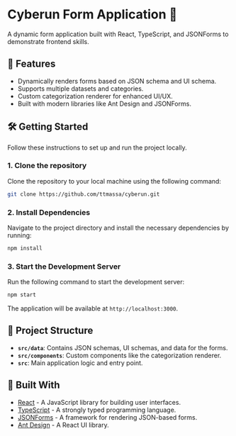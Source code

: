 # Cyberun Form Application 📝

A dynamic form application built with React, TypeScript, and JSONForms to demonstrate frontend skills.

## 🚀 Features

- Dynamically renders forms based on JSON schema and UI schema.
- Supports multiple datasets and categories.
- Custom categorization renderer for enhanced UI/UX.
- Built with modern libraries like Ant Design and JSONForms.

## 🛠️ Getting Started

Follow these instructions to set up and run the project locally.

### 1. **Clone the repository**

Clone the repository to your local machine using the following command:

```bash
git clone https://github.com/ttmassa/cyberun.git
```

### 2. **Install Dependencies**

Navigate to the project directory and install the necessary dependencies by running:

```bash
npm install
```

### 3. **Start the Development Server**

Run the following command to start the development server:

```bash
npm start
```

The application will be available at `http://localhost:3000`.

## 📂 Project Structure

- **`src/data`**: Contains JSON schemas, UI schemas, and data for the forms.
- **`src/components`**: Custom components like the categorization renderer.
- **`src`**: Main application logic and entry point.

## 🧰 Built With

- [React](https://reactjs.org/) - A JavaScript library for building user interfaces.
- [TypeScript](https://www.typescriptlang.org/) - A strongly typed programming language.
- [JSONForms](https://jsonforms.io/) - A framework for rendering JSON-based forms.
- [Ant Design](https://ant.design/) - A React UI library.
